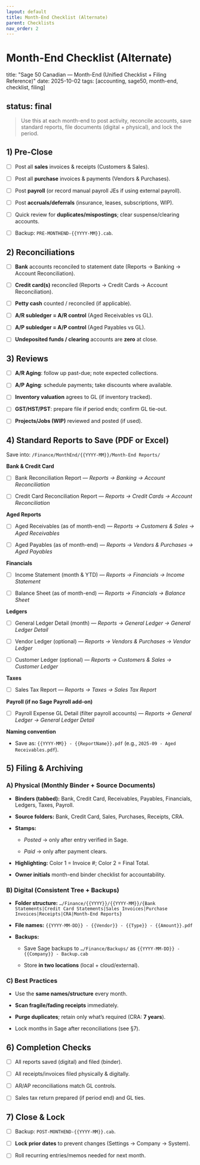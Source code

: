 ```yaml
---
layout: default
title: Month-End Checklist (Alternate)
parent: Checklists
nav_order: 2
---
```


# Month-End Checklist (Alternate)

title: "Sage 50 Canadian — Month-End (Unified Checklist + Filing Reference)"
date: 2025-10-02
tags: [accounting, sage50, month-end, checklist, filing]

## status: final

> Use this at each month-end to post activity, reconcile accounts, save standard reports, file documents (digital + physical), and lock the period.

## 1) Pre-Close

- [ ] Post all **sales** invoices & receipts (Customers & Sales).

- [ ] Post all **purchase** invoices & payments (Vendors & Purchases).

- [ ] Post **payroll** (or record manual payroll JEs if using external payroll).

- [ ] Post **accruals/deferrals** (insurance, leases, subscriptions, WIP).

- [ ] Quick review for **duplicates/mispostings**; clear suspense/clearing accounts.

- [ ] Backup: `PRE-MONTHEND-{{YYYY-MM}}.cab`.

## 2) Reconciliations

- [ ] **Bank** accounts reconciled to statement date (Reports → Banking → Account Reconciliation).

- [ ] **Credit card(s)** reconciled (Reports → Credit Cards → Account Reconciliation).

- [ ] **Petty cash** counted / reconciled (if applicable).

- [ ] **A/R subledger = A/R control** (Aged Receivables vs GL).

- [ ] **A/P subledger = A/P control** (Aged Payables vs GL).

- [ ] **Undeposited funds / clearing** accounts are **zero** at close.

## 3) Reviews

- [ ] **A/R Aging**: follow up past-due; note expected collections.

- [ ] **A/P Aging**: schedule payments; take discounts where available.

- [ ] **Inventory valuation** agrees to GL (if inventory tracked).

- [ ] **GST/HST/PST**: prepare file if period ends; confirm GL tie-out.

- [ ] **Projects/Jobs (WIP)** reviewed and posted (if used).

## 4) Standard Reports to Save (PDF or Excel)

Save into: `/Finance/MonthEnd/{{YYYY-MM}}/Month-End Reports/`

**Bank & Credit Card**

- [ ] Bank Reconciliation Report — *Reports → Banking → Account Reconciliation*

- [ ] Credit Card Reconciliation Report — *Reports → Credit Cards → Account Reconciliation*

**Aged Reports**

- [ ] Aged Receivables (as of month-end) — *Reports → Customers & Sales → Aged Receivables*

- [ ] Aged Payables (as of month-end) — *Reports → Vendors & Purchases → Aged Payables*

**Financials**

- [ ] Income Statement (month & YTD) — *Reports → Financials → Income Statement*

- [ ] Balance Sheet (as of month-end) — *Reports → Financials → Balance Sheet*

**Ledgers**

- [ ] General Ledger Detail (month) — *Reports → General Ledger → General Ledger Detail*

- [ ] Vendor Ledger (optional) — *Reports → Vendors & Purchases → Vendor Ledger*

- [ ] Customer Ledger (optional) — *Reports → Customers & Sales → Customer Ledger*

**Taxes**

- [ ] Sales Tax Report — *Reports → Taxes → Sales Tax Report*

**Payroll (if no Sage Payroll add-on)**

- [ ] Payroll Expense GL Detail (filter payroll accounts) — *Reports → General Ledger → General Ledger Detail*

**Naming convention**

- Save as: `{{YYYY-MM}} - {{ReportName}}.pdf` (e.g., `2025-09 - Aged Receivables.pdf`).

## 5) Filing & Archiving

### A) Physical (Monthly Binder + Source Documents)

- **Binders (tabbed):** Bank, Credit Card, Receivables, Payables, Financials, Ledgers, Taxes, Payroll.

- **Source folders:** Bank, Credit Card, Sales, Purchases, Receipts, CRA.

- **Stamps:**

  - *Posted* → only after entry verified in Sage.

  - *Paid* → only after payment clears.

- **Highlighting:** Color 1 = Invoice #; Color 2 = Final Total.

- **Owner initials** month-end binder checklist for accountability.

### B) Digital (Consistent Tree + Backups)

- **Folder structure:** `…/Finance/{{YYYY}}/{{YYYY-MM}}/{Bank Statements|Credit Card Statements|Sales Invoices|Purchase Invoices|Receipts|CRA|Month-End Reports}`

- **File names:** `{{YYYY-MM-DD}} - {{Vendor}} - {{Type}} - {{Amount}}.pdf`

- **Backups:**

  - Save Sage backups to `…/Finance/Backups/` as `{{YYYY-MM-DD}} - {{Company}} - Backup.cab`

  - Store **in two locations** (local + cloud/external).

### C) Best Practices

- Use the **same names/structure** every month.

- **Scan fragile/fading receipts** immediately.

- **Purge duplicates**; retain only what’s required (CRA: **7 years**).

- Lock months in Sage after reconciliations (see §7).

## 6) Completion Checks

- [ ] All reports saved (digital) and filed (binder).

- [ ] All receipts/invoices filed physically & digitally.

- [ ] AR/AP reconciliations match GL controls.

- [ ] Sales tax return prepared (if period end) and GL ties.

## 7) Close & Lock

- [ ] Backup: `POST-MONTHEND-{{YYYY-MM}}.cab`.

- [ ] **Lock prior dates** to prevent changes (Settings → Company → System).

- [ ] Roll recurring entries/memos needed for next month.
